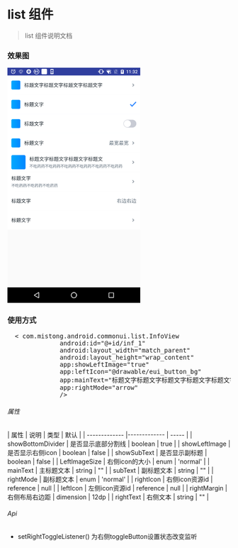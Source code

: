# list 组件

> list 组件说明文档

### 效果图
<img src="./list/Screenshot_20181025-113201.png" width="300" height="530">

### 使用方式
<pre>
  < com.mistong.android.commonui.list.InfoView
              android:id="@+id/inf_1"
              android:layout_width="match_parent"
              android:layout_height="wrap_content"
              app:showLeftImage="true"
              app:leftIcon="@drawable/eui_button_bg"
              app:mainText="标题文字标题文字标题文字标题文字标题文字标题文字"
              app:rightMode="arrow"
              />
</pre>

###### 属性
 | 属性 | 说明 | 类型 | 默认 |
 | ------------- |------------- | ----- |
 | showBottomDivider | 是否显示底部分割线 | boolean | true |
 | showLeftImage | 是否显示右侧icon | boolean | false |
 | showSubText | 是否显示副标题 | boolean | false |
 | LeftImageSize | 右侧icon的大小 | enum | 'normal' |
 | mainText | 主标题文本 | string | "" |
 | subText | 副标题文本 | string | "" |
 | rightMode | 副标题文本 | enum | 'normal' |
 | rightIcon | 右侧icon资源id | reference | null |
 | leftIcon | 左侧icon资源id | reference | null |
 | rightMargin | 右侧布局右边距 | dimension | 12dp |
 | rightText | 右侧文本 | string | "" |

###### Api
- setRightToggleListener() 为右侧toggleButton设置状态改变监听
